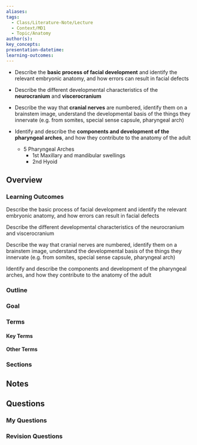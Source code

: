 ```yaml
---
aliases: 
tags:
  - Class/Literature-Note/Lecture
  - Context/MD1
  - Topic/Anatomy
author(s): 
key_concepts: 
presentation-datetime: 
learning-outcomes:
---
```

- Describe the **basic process of facial development** and identify the relevant embryonic anatomy, and how errors can result in facial defects

- Describe the different developmental characteristics of the **neurocranium** and **viscerocranium**

- Describe the way that **cranial nerves** are numbered, identify them on a brainstem image, understand the developmental basis of the things they innervate (e.g. from somites, special sense capsule, pharyngeal arch)

- Identify and describe the **components and development of the pharyngeal arches**, and how they contribute to the anatomy of the adult
	- 5 Pharyngeal Arches
		- 1st Maxillary and mandibular swellings
		- 2nd Hyoid

## Overview
### Learning Outcomes
Describe the basic process of facial development and identify the relevant embryonic anatomy, and how errors can result in facial defects

Describe the different developmental characteristics of the neurocranium and viscerocranium

Describe the way that cranial nerves are numbered, identify them on a brainstem image, understand the developmental basis of the things they innervate (e.g. from somites, special sense capsule, pharyngeal arch)

Identify and describe the components and development of the pharyngeal arches, and how they contribute to the anatomy of the adult

### Outline

### Goal

### Terms
#### Key Terms

#### Other Terms

### Sections


## Notes


## Questions

### My Questions
### Revision Questions




